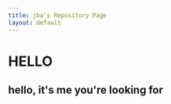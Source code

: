 ```yaml
---
title: jba's Repository Page
layout: default
---
```


# HELLO
## hello, it's me you're looking for

